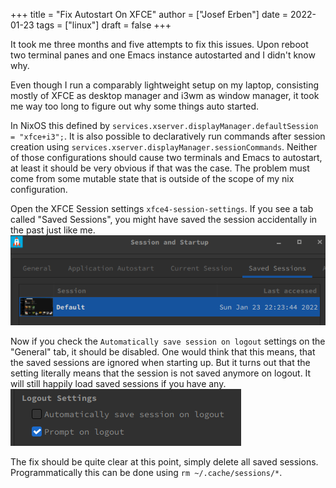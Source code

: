 +++
title = "Fix Autostart On XFCE"
author = ["Josef Erben"]
date = 2022-01-23
tags = ["linux"]
draft = false
+++

It took me three months and five attempts to fix this issues. Upon reboot two terminal panes and one Emacs instance autostarted and I didn't know why.

<!--more-->

Even though I run a comparably lightweight setup on my laptop, consisting mostly of XFCE as desktop manager and i3wm as window manager, it took me way too long to figure out why some things auto started.

In NixOS this defined by `services.xserver.displayManager.defaultSession = "xfce+i3";`. It is also possible to declaratively run commands after session creation using `services.xserver.displayManager.sessionCommands`. Neither of those configurations should cause two terminals and Emacs to autostart, at least it should be very obvious if that was the case. The problem must come from some mutable state that is outside of the scope of my nix configuration.

Open the XFCE Session settings `xfce4-session-settings`. If you see a tab called "Saved Sessions", you might have saved the session accidentally in the past just like me.
![](/ox-hugo/xfce-sessions-saved.png)

Now if you check the `Automatically save session on logout` settings on the "General" tab, it should be disabled. One would think that this means, that the saved sessions are ignored when starting up. But it turns out that the setting literally means that the session is not saved anymore on logout. It will still happily load saved sessions if you have any.
![](/ox-hugo/xfce-sessions-logout.png)

The fix should be quite clear at this point, simply delete all saved sessions. Programmatically this can be done using `rm ~/.cache/sessions/*`.
